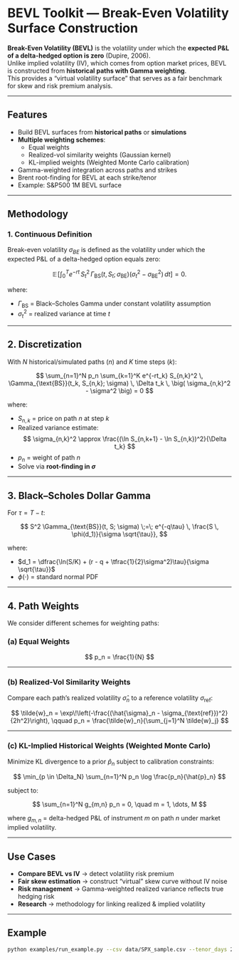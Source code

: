 # BEVL Toolkit — Break-Even Volatility Surface Construction

**Break-Even Volatility (BEVL)** is the volatility under which the **expected P&L of a delta-hedged option is zero** (Dupire, 2006).  
Unlike implied volatility (IV), which comes from option market prices, BEVL is constructed from **historical paths with Gamma weighting**.  
This provides a “virtual volatility surface” that serves as a fair benchmark for skew and risk premium analysis.

---

## Features
- Build BEVL surfaces from **historical paths** or **simulations**
- **Multiple weighting schemes**:
  - Equal weights
  - Realized-vol similarity weights (Gaussian kernel)
  - KL-implied weights (Weighted Monte Carlo calibration)
- Gamma-weighted integration across paths and strikes
- Brent root-finding for BEVL at each strike/tenor
- Example: S&P500 1M BEVL surface

---

## Methodology

### 1. Continuous Definition
Break-even volatility $\sigma_{BE}$ is defined as the volatility under which the expected P&L of a delta-hedged option equals zero:
```math
\mathbb{E}\!\left[
\int_{0}^{T} e^{-rt}\, S_t^2\, \Gamma_{\mathrm{BS}}(t,S_t;\sigma_{\mathrm{BE}})
\big(\sigma_t^2 - \sigma_{\mathrm{BE}}^2\big)\, dt
\right] = 0.
```


where:

- $\Gamma_{\text{BS}}$ = Black–Scholes Gamma under constant volatility assumption  
- $\sigma_t^2$ = realized variance at time $t$

---

## 2. Discretization

With $N$ historical/simulated paths ($n$) and $K$ time steps ($k$):

$$
\sum_{n=1}^N p_n \sum_{k=1}^K e^{-rt_k} S_{n,k}^2 \, \Gamma_{\text{BS}}(t_k, S_{n,k}; \sigma) \, \Delta t_k \, \big( \sigma_{n,k}^2 - \sigma^2 \big) = 0
$$

where:

- $S_{n,k}$ = price on path $n$ at step $k$  
- Realized variance estimate:
  $$
  \sigma_{n,k}^2 \approx \frac{(\ln S_{n,k+1} - \ln S_{n,k})^2}{\Delta t_k}
  $$
- $p_n$ = weight of path $n$  
- Solve via **root-finding in $\sigma$**

---

## 3. Black–Scholes Dollar Gamma

For $\tau = T - t$:

$$
S^2 \Gamma_{\text{BS}}(t, S; \sigma) \;=\; e^{-q\tau} \, \frac{S \, \phi(d_1)}{\sigma \sqrt{\tau}},
$$

where:

- $d_1 = \dfrac{\ln(S/K) + (r - q + \tfrac{1}{2}\sigma^2)\tau}{\sigma \sqrt{\tau}}$  
- $\phi(\cdot)$ = standard normal PDF

---

## 4. Path Weights

We consider different schemes for weighting paths:

### (a) Equal Weights

$$
p_n = \frac{1}{N}
$$

---

### (b) Realized-Vol Similarity Weights

Compare each path’s realized volatility $\hat{\sigma}_n$ to a reference volatility $\sigma_{\text{ref}}$:

$$
\tilde{w}_n = \exp\!\left(-\frac{(\hat{\sigma}_n - \sigma_{\text{ref}})^2}{2h^2}\right),
\qquad
p_n = \frac{\tilde{w}_n}{\sum_{j=1}^N \tilde{w}_j}
$$

---

### (c) KL-Implied Historical Weights (Weighted Monte Carlo)

Minimize KL divergence to a prior $\hat{p}_n$ subject to calibration constraints:

$$
\min_{p \in \Delta_N} \sum_{n=1}^N p_n \log \frac{p_n}{\hat{p}_n}
$$

subject to:

$$
\sum_{n=1}^N g_{m,n} p_n = 0, 
\quad m = 1, \dots, M
$$

where $g_{m,n}$ = delta-hedged P\&L of instrument $m$ on path $n$ under market implied volatility.

---

## Use Cases
- **Compare BEVL vs IV** → detect volatility risk premium  
- **Fair skew estimation** → construct “virtual” skew curve without IV noise  
- **Risk management** → Gamma-weighted realized variance reflects true hedging risk  
- **Research** → methodology for linking realized & implied volatility  

---

## Example
```bash
python examples/run_example.py --csv data/SPX_sample.csv --tenor_days 21 --strikes 0.9 1.0 1.1
